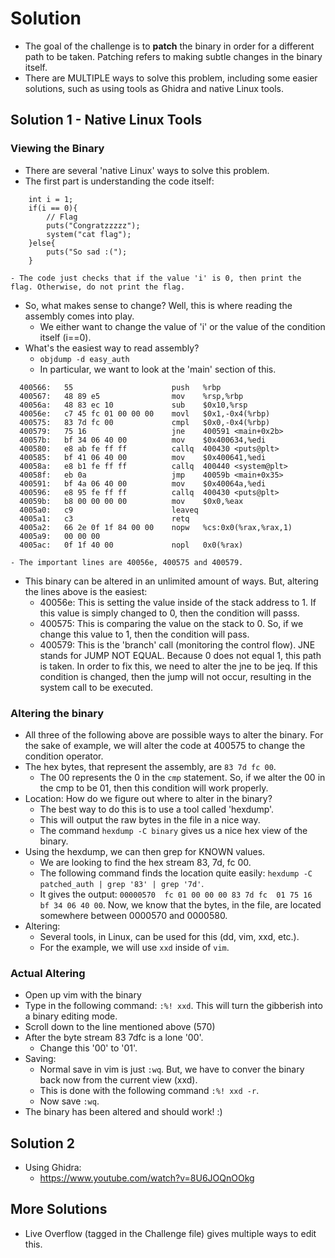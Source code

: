 # Solution 
- The goal of the challenge is to **patch** the binary in order for a different path to be taken. Patching refers to making subtle changes in the binary itself.
- There are MULTIPLE ways to solve this problem, including some easier solutions, such as using tools as Ghidra and native Linux tools.

## Solution 1 - Native Linux Tools
### Viewing the Binary
- There are several 'native Linux' ways to solve this problem. 
- The first part is understanding the code itself: 
```
	int i = 1;
	if(i == 0){
		// Flag
		puts("Congratzzzzz");
		system("cat flag");
	}else{
		puts("So sad :("); 
	}

```
	- The code just checks that if the value 'i' is 0, then print the flag. Otherwise, do not print the flag. 
- So, what makes sense to change? Well, this is where reading the assembly comes into play. 
	- We either want to change the value of 'i' or the value of the condition itself (i==0).
- What's the easiest way to read assembly?
	- ```objdump -d easy_auth``` 
	- In particular, we want to look at the 'main' section of this.
```
  400566:	55                   	push   %rbp
  400567:	48 89 e5             	mov    %rsp,%rbp
  40056a:	48 83 ec 10          	sub    $0x10,%rsp
  40056e:	c7 45 fc 01 00 00 00 	movl   $0x1,-0x4(%rbp)
  400575:	83 7d fc 00          	cmpl   $0x0,-0x4(%rbp)
  400579:	75 16                	jne    400591 <main+0x2b>
  40057b:	bf 34 06 40 00       	mov    $0x400634,%edi
  400580:	e8 ab fe ff ff       	callq  400430 <puts@plt>
  400585:	bf 41 06 40 00       	mov    $0x400641,%edi
  40058a:	e8 b1 fe ff ff       	callq  400440 <system@plt>
  40058f:	eb 0a                	jmp    40059b <main+0x35>
  400591:	bf 4a 06 40 00       	mov    $0x40064a,%edi
  400596:	e8 95 fe ff ff       	callq  400430 <puts@plt>
  40059b:	b8 00 00 00 00       	mov    $0x0,%eax
  4005a0:	c9                   	leaveq 
  4005a1:	c3                   	retq   
  4005a2:	66 2e 0f 1f 84 00 00 	nopw   %cs:0x0(%rax,%rax,1)
  4005a9:	00 00 00 
  4005ac:	0f 1f 40 00          	nopl   0x0(%rax)
```
	- The important lines are 40056e, 400575 and 400579.
- This binary can be altered in an unlimited amount of ways. But, altering the lines above is the easiest: 
	- 40056e: This is setting the value inside of the stack address to 1. If this value is simply changed to 0, then the condition will passs. 
	- 400575: This is comparing the value on the stack to 0. So, if we change this value to 1, then the condition will pass. 
	- 400579: This is the 'branch' call (monitoring the control flow). JNE stands for JUMP NOT EQUAL. Because 0 does not equal 1, this path is taken. In order to fix this, we need to alter the jne to be jeq. If this condition is changed, then the jump will not occur, resulting in the system call to be executed.

### Altering the binary
- All three of the following above are possible ways to alter the binary. For the sake of example, we will alter the code at 400575 to change the condition operator.
- The hex bytes, that represent the assembly, are ```83 7d fc 00```. 
	- The 00 represents the 0 in the `cmp` statement. So, if we alter the 00 in the cmp to be 01, then this condition will work properly.
- Location: How do we figure out where to alter in the binary? 
	- The best way to do this is to use a tool called 'hexdump'. 
	- This will output the raw bytes in the file in a nice way.
	- The command ```hexdump -C binary``` gives us a nice hex view of the binary.
- Using the hexdump, we can then grep for KNOWN values. 
	- We are looking to find the hex stream 83, 7d, fc 00. 
	- The following command finds the location quite easily: ```hexdump -C patched_auth | grep '83' | grep '7d'```.
	- It gives the output: ```00000570  fc 01 00 00 00 83 7d fc  01 75 16 bf 34 06 40 00```. Now, we know that the bytes, in the file, are located somewhere between 0000570 and 0000580.
- Altering: 
	- Several tools, in Linux, can be used for this (dd, vim, xxd, etc.). 
	- For the example, we will use `xxd` inside of `vim`. 
### Actual Altering 
- Open up vim with the binary 
- Type in the following command: ```:%! xxd```. This will turn the gibberish into a binary editing mode. 
- Scroll down to the line mentioned above (570) 
- After the byte stream 83 7dfc is a lone '00'. 
	- Change this '00' to '01'. 
- Saving: 
	- Normal save in vim is just `:wq`. But, we have to conver the binary back now from the current view (xxd).
	- This is done with the following command `:%! xxd -r`. 
	- Now save `:wq`. 
- The binary has been altered and should work! :) 


## Solution 2 
- Using Ghidra: 	
	- https://www.youtube.com/watch?v=8U6JOQnOOkg	

## More Solutions 
- Live Overflow (tagged in the Challenge file) gives multiple ways to edit this.
